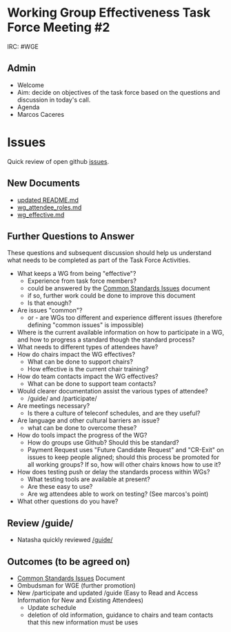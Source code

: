 # Working Group Effectiveness Task Force Meeting #2
IRC: #WGE

## Admin
* Welcome
* Aim: decide on objectives of the task force based on the questions and discussion in today's call.
* Agenda
* Marcos Caceres

# Issues
Quick review of open github [issues](https://github.com/w3c/wg-effectiveness/issues).

## New Documents
* [updated README.md](README.md)
* [wg_attendee_roles.md](wg_attendee_roles.md)
* [wg_effective.md](wg_effective.md)

## Further Questions to Answer
These questions and subsequent discussion should help us understand what needs to be completed as part of the Task Force Activities. 

* What keeps a WG from being "effective"?
  * Experience from task force members?
  * could be answered by the [Common Standards Issues](https://github.com/w3c/wg-effectiveness/blob/master/CSI.md) document
  * if so, further work could be done to improve this document
  * Is that enough?
* Are issues "common"?
  * or - are WGs too different and experience different issues (therefore defining "common issues" is impossible)
* Where is the current available information on how to participate in a WG, and how to progress a standard though the standard process?
* What needs to different types of attendees have?
* How do chairs impact the WG effectives?
  * What can be done to support chairs?
  * How effective is the current chair training?
* How do team contacts impact the WG effectives?
  * What can be done to support team contacts?
* Would clearer documentation assist the various types of attendee?
  * /guide/ and /participate/
* Are meetings necessary?
  * Is there a culture of teleconf schedules, and are they useful?
* Are language and other cultural barriers an issue?
  * what can be done to overcome these?
* How do tools impact the progress of the WG?
  * How do groups use Github? Should this be standard?
  * Payment Request uses "Future Candidate Request" and "CR-Exit" on issues to keep people aligned; should this process be promoted for all working groups? If so, how will other chairs knows how to use it?
* How does testing push or delay the standards process within WGs?
  * What testing tools are available at present?
  * Are these easy to use?
  * Are wg attendees able to work on testing? (See marcos's point)
* What other questions do you have?

## Review /guide/
* Natasha quickly reviewed [/guide/](https://www.w3.org/Guide/)

## Outcomes (to be agreed on)
* [Common Standards Issues](https://github.com/w3c/wg-effectiveness/blob/master/CSI.md) Document
* Ombudsman for WGE (further promotion)
* New /participate and updated /guide (Easy to Read and Access Information for New and Existing Attendees)
  * Update schedule 
  * deletion of old information, guidance to chairs and team contacts that this new information must be uses
 


